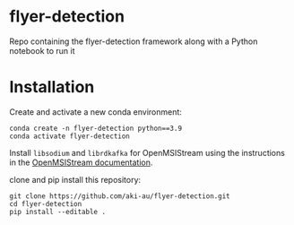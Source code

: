# flyer-detection
Repo containing the flyer-detection framework along with a Python notebook to run it

# Installation
Create and activate a new conda environment:
```
conda create -n flyer-detection python==3.9
conda activate flyer-detection
```
Install `libsodium` and `librdkafka` for OpenMSIStream using the instructions in the [OpenMSIStream documentation](https://openmsistream.readthedocs.io/en/latest/introduction/installing_openmsistream.html).

clone and pip install this repository:
```
git clone https://github.com/aki-au/flyer-detection.git
cd flyer-detection
pip install --editable .
```
